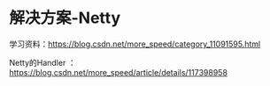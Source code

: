 # 解决方案-Netty

学习资料：https://blog.csdn.net/more_speed/category_11091595.html

Netty的Handler ：https://blog.csdn.net/more_speed/article/details/117398958
